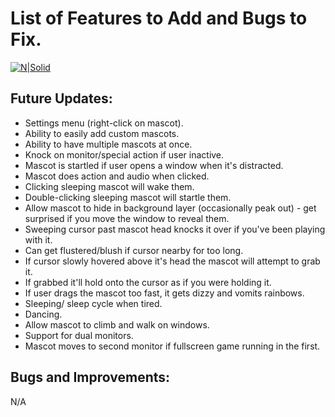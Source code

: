 # List of Features to Add and Bugs to Fix.
[![N|Solid](https://i.imgur.com/58wQQGT.png)](https://twitter.com/Buldron)

## Future Updates:
* Settings menu (right-click on mascot).
* Ability to easily add custom mascots.
* Ability to have multiple mascots at once.
* Knock on monitor/special action if user inactive.
* Mascot is startled if user opens a window when it's distracted.
* Mascot does action and audio when clicked.
* Clicking sleeping mascot will wake them.
* Double-clicking sleeping mascot will startle them.
* Allow mascot to hide in background layer (occasionally peak out) - get surprised if you move the window to reveal them.
* Sweeping cursor past mascot head knocks it over if you've been playing with it.
* Can get flustered/blush if cursor nearby for too long.
* If cursor slowly hovered above it's head the mascot will attempt to grab it.
* If grabbed it'll hold onto the cursor as if you were holding it.
* If user drags the mascot too fast, it gets dizzy and vomits rainbows.
* Sleeping/ sleep cycle when tired.
* Dancing.
* Allow mascot to climb and walk on windows.
* Support for dual monitors.
* Mascot moves to second monitor if fullscreen game running in the first.

## Bugs and Improvements:
N/A
